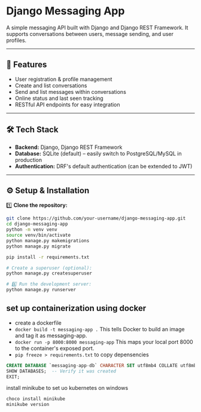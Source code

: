 # Django Messaging App

A simple messaging API built with Django and Django REST Framework. It supports conversations between users, message sending, and user profiles.

---

## 🚀 Features

- User registration & profile management
- Create and list conversations
- Send and list messages within conversations
- Online status and last seen tracking
- RESTful API endpoints for easy integration

---

## 🛠️ Tech Stack

- **Backend:** Django, Django REST Framework
- **Database:** SQLite (default) – easily switch to PostgreSQL/MySQL in production
- **Authentication:** DRF's default authentication (can be extended to JWT)

---

## ⚙️ Setup & Installation

1️⃣ **Clone the repository:**

```bash
git clone https://github.com/your-username/django-messaging-app.git
cd django-messaging-app
python -m venv venv
source venv/bin/activate
python manage.py makemigrations
python manage.py migrate

pip install -r requirements.txt

# Create a superuser (optional):
python manage.py createsuperuser

# 6️⃣ Run the development server:
python manage.py runserver
```

## set up containerization using docker

- create a dockerfile
- `docker build -t messaging-app .` This tells Docker to build an image and tag it as messaging-app.
- `docker run -p 8000:8000 messaging-app` This maps your local port 8000 to the container's exposed port.
- `pip freeze > requirements.txt` to copy depensencies


```sql
CREATE DATABASE `messaging-app-db` CHARACTER SET utf8mb4 COLLATE utf8mb4_unicode_ci;
SHOW DATABASES;  -- Verify it was created
EXIT;
```

install minikube to set uo kubernetes on windows
```bash
choco install minikube
minikube version
```
